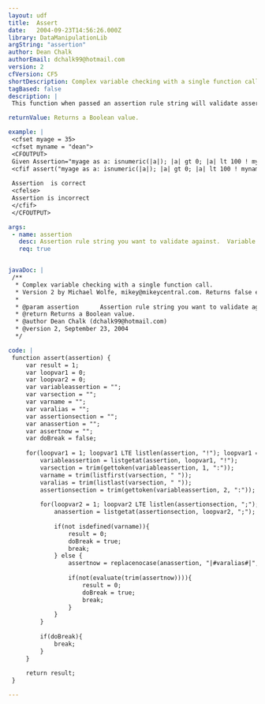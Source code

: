 ```yaml
---
layout: udf
title:  Assert
date:   2004-09-23T14:56:26.000Z
library: DataManipulationLib
argString: "assertion"
author: Dean Chalk
authorEmail: dchalk99@hotmail.com
version: 2
cfVersion: CF5
shortDescription: Complex variable checking with a single function call.
tagBased: false
description: |
 This function when passed an assertion rule string will validate assertions given, which enables the user to parse multiple variables against multiple rule sets.

returnValue: Returns a Boolean value.

example: |
 <cfset myage = 35>
 <cfset myname = "dean">
 <CFOUTPUT>
 Given Assertion="myage as a: isnumeric(|a|); |a| gt 0; |a| lt 100 ! myname as b: isdefined('|b|'); len(|b|) GT 3":<BR>
 <cfif assert("myage as a: isnumeric(|a|); |a| gt 0; |a| lt 100 ! myname as b: isdefined('|b|'); len(|b|) GT 3")>
 
 Assertion  is correct
 <cfelse>
 Assertion is incorrect
 </cfif>
 </CFOUTPUT>

args:
 - name: assertion
   desc: Assertion rule string you want to validate against.  Variable names should be delimited by the pipe (|).
   req: true


javaDoc: |
 /**
  * Complex variable checking with a single function call.
  * Version 2 by Michael Wolfe, mikey@mikeycentral.com. Returns false earlier.
  * 
  * @param assertion      Assertion rule string you want to validate against.  Variable names should be delimited by the pipe (|). (Required)
  * @return Returns a Boolean value. 
  * @author Dean Chalk (dchalk99@hotmail.com) 
  * @version 2, September 23, 2004 
  */

code: |
 function assert(assertion) {
     var result = 1;
     var loopvar1 = 0;
     var loopvar2 = 0;
     var variableassertion = "";
     var varsection = "";
     var varname = "";
     var varalias = "";
     var assertionsection = "";
     var anassertion = "";
     var assertnow = "";
     var doBreak = false;
     
     for(loopvar1 = 1; loopvar1 LTE listlen(assertion, "!"); loopvar1 = incrementvalue(loopvar1)) {
         variableassertion = listgetat(assertion, loopvar1, "!");
         varsection = trim(gettoken(variableassertion, 1, ":"));
         varname = trim(listfirst(varsection, " "));
         varalias = trim(listlast(varsection, " "));
         assertionsection = trim(gettoken(variableassertion, 2, ":"));
         
         for(loopvar2 = 1; loopvar2 LTE listlen(assertionsection, ";"); loopvar2 = incrementvalue(loopvar2)) {
             anassertion = listgetat(assertionsection, loopvar2, ";");
             
             if(not isdefined(varname)){
                 result = 0;
                 doBreak = true;
                 break;
             } else {
                 assertnow = replacenocase(anassertion, "|#varalias#|", varname, "ALL");
                 
                 if(not(evaluate(trim(assertnow)))){
                     result = 0;
                     doBreak = true;
                     break;
                 }
             }
         }
         
         if(doBreak){
             break;
         }
     }
     
     return result;
 }

---
```


